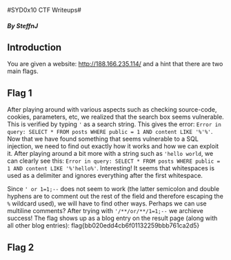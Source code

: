 #SYD0x10 CTF Writeups#
##### By SteffnJ #####

## Introduction ##
You are given a website: http://188.166.235.114/ and a hint that there are two main flags.

## Flag 1 ##
After playing around with various aspects such as checking source-code, cookies, parameters, etc, we realized that the search box seems vulnerable. This is verified by typing `'` as a search string. This gives the error: `Error in query: SELECT * FROM posts WHERE public = 1 AND content LIKE '%'%'`. Now that we have found something that seems vulnerable to a SQL injection, we need to find out exactly how it works and how we can exploit it. After playing around a bit more with a string such as `'hello world`, we can clearly see this: `Error in query: SELECT * FROM posts WHERE public = 1 AND content LIKE '%'hello%'`. Interesting! It seems that whitespaces is used as a delimiter and ignores everything after the first whitespace. 

Since `' or 1=1;--` does not seem to work (the latter semicolon and double hyphens are to comment out the rest of the field and therefore escaping the `%` wildcard used), we will have to find other ways. Perhaps we can use multiline comments? After trying with `'/**/or/**/1=1;--` we archieve success! The flag shows up as a blog entry on the result page (along with all other blog entries): flag{bb020edd4cb6f01132259bbb761ca2d5}


## Flag 2 ##
